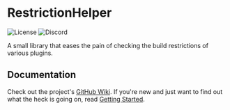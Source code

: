 # RestrictionHelper
![License](https://img.shields.io/github/license/TehBrian/RestrictionHelper)
![Discord](https://img.shields.io/discord/791861916314239006)

A small library that eases the pain of checking the build restrictions of various plugins.

## Documentation
Check out the project's [GitHub Wiki][wiki]. If you're new and just want to find out what the heck is going on,
read [Getting Started][gs].

[wiki]: https://github.com/TehBrian/RestrictionHelper/wiki

[gs]: https://github.com/TehBrian/RestrictionHelper/wiki/Getting-Started
